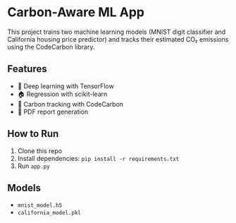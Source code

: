 # Carbon-Aware ML App

This project trains two machine learning models (MNIST digit classifier and California housing price predictor) and tracks their estimated CO₂ emissions using the CodeCarbon library.

## Features
- 🧠 Deep learning with TensorFlow
- 🏠 Regression with scikit-learn
- 🌱 Carbon tracking with CodeCarbon
- 📄 PDF report generation

## How to Run
1. Clone this repo
2. Install dependencies: `pip install -r requirements.txt`
3. Run `app.py`

## Models
- `mnist_model.h5`
- `california_model.pkl`
